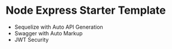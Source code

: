 # Node Express Starter Template

- Sequelize with Auto API Generation
- Swagger with Auto Markup
- JWT Security
